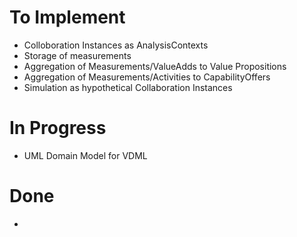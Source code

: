 # To Implement

- Colloboration Instances as AnalysisContexts
- Storage of measurements
- Aggregation of Measurements/ValueAdds to Value Propositions
- Aggregation of Measurements/Activities to CapabilityOffers
- Simulation as hypothetical Collaboration Instances
 
# In Progress

- UML Domain Model for VDML

# Done

- 
